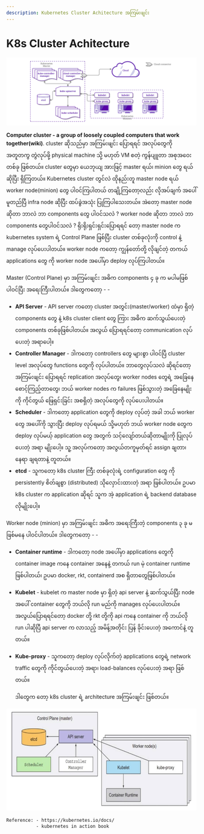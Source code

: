 ```yaml
---
description: Kubernetes Cluster Achitecture အကြမ်းဖျင်း
---
```


# K8s Cluster Achitecture

![](.gitbook/assets/k8s-cluster-arch00%20%281%29.png)



**Computer cluster - a group of loosely coupled computers that work together\(wiki\)**. cluster ဆိုသည်မှာ အကြမ်းဖျင်း ပြောရရင် အလုပ်တွေကို အတူတကွ တွဲလုပ်ဖို့ physical machine သို့ မဟုတ် VM စတဲ့ ကွန်ပျူတာ အစုအဝေး တစ်ခု ဖြစ်တယ်။ cluster တွေမှာ ယေဘုယျ အားဖြင့် master ရယ်၊ minion တွေ ရယ် ဆိုပြီး ရှိကြတယ်။ Kubernetes cluster တွင်လဲ ထိုနည်းတူ master node ရယ် worker node\(minion\) တွေ ပါဝင်ကြပါတယ် တချို့ကြတော့လည်း လိုအပ်ချက် အပေါ် မူတည်ပြီ infra node ဆိုပြီး ထပ်ခွဲအသုံး ပြုကြပါသေးတယ်။ အဲတော့ master node ဆိုတာ ဘာလဲ ဘာ components တွေ ပါဝင်သလဲ ? worker node ဆိုတာ ဘာလဲ ဘာ components တွေပါဝင်သလဲ ? ရိုးရိုးရှင်းရှင်းပြောရရင် တော့ master node က kubernetes system ရဲ့ Control Plane ဖြစ်ပြီး cluster တစ်ခုလုံးကို control နဲ့ manage လုပ်ပေးပါတယ်။ worker node ကတော့ ကျွန်တော်တို့ လိုချင်တဲ့ တကယ် applications တွေ ကို worker node အပေါ်မှာ deploy လုပ်ကြပါတယ်။

Master \(Control Plane\) မှာ အကြမ်းဖျင်း အဓိက components ၄ ခု က မပါမဖြစ် ပါဝင်ပြီး အရေးကြီးပါတယ်။ ဒါတွေကတော့ - -

* **API Server** - API server ကတော့ cluster အတွင်း\(master/worker\) ထဲမှာ ရှိတဲ့ components တွေ နဲ့ k8s cluster client တွေ ကြား အဓိက ဆက်သွယ်ပေးတဲ့ components တစ်ခုဖြစ်ပါတယ်။ အလွယ် ပြောရရင်တော့ communication လုပ်ပေးတဲ့ အရာပေါ့။
* **Controller Manager** - ဒါကတော့ controllers တွေ များစွာ ပါဝင်ပြီ cluster level အလုပ်တွေ functions တွေကို လုပ်ပါတယ်။ ဘာတွေလုပ်သလဲ ဆိုရင်တော့ အကြမ်းဖျင်း ပြောရရင် replication အလုပ်တွေ၊ worker nodes တွေရဲ့ အခြေနေ စောင့်ကြည့်တာတွေ၊ ဘယ် worker nodes က failures ဖြစ်သွားတဲ့ အခြေနေမျိုးကို ကိုင်တွယ် ဖြေရှင်းခြင်း အစရှိတဲ့ အလုပ်တွေကို လုပ်ပေးပါတယ်။
* **Scheduler** - ဒါကတော့ application တွေကို deploy လုပ်တဲ့ အခါ ဘယ် worker တွေ အပေါ်ကို သွားပြီး deploy လုပ်ရမယ် သို့မဟုတ် ဘယ် worker node တွေက deploy လုပ်မယ့် application တွေ အတွက် သင့်လျော်တယ်ဆိုတာမျိုးကို ပြုလုပ်ပေးတဲ့ အရာ မျိုးပေါ့။ သူ့ အလုပ်ကတော့ အလွယ်တကူမှတ်ရင် assign ချတာ၊ နေရာ ချရတာနဲ့ တူတယ်။
* **etcd** - သူကတော့ k8s cluster ကြီး တစ်ခုလုံးရဲ့ configuration တွေ ကို persistently စိတ်ချစွာ \(distributed\) သိုလှောင်းထားတဲ့ အရာ ဖြစ်ပါတယ်။ ဥပမာ k8s cluster က application ဆိုရင် သူက အဲ့ application ရဲ့ backend database လိုမျိုးပေါ့။

Worker node \(minion\) မှာ အကြမ်းဖျင်း အဓိက အရေးကြီးတဲ့ components ၃ ခု မဖြစ်မနေ ပါဝင်ပါတယ်။ ဒါတွေကတော့ - -

* **Container runtime** - ဒါကတော့ node အပေါ်မှာ applications တွေကို container image ကနေ container အနေနဲ့ တကယ် run မဲ့ container runtime ဖြစ်ပါတယ်၊ ဥပမာ docker, rkt, containerd အစ ရှိတာတွေဖြစ်ပါတယ်။
* **Kubelet** - kubelet က master node မှာ ရှိတဲ့ api server နဲ့ ဆက်သွယ်ပြီး node အပေါ် container တွေကို ဘယ်လို run မည်ကို manages လုပ်ပေးပါတယ်။ အလွယ်ပြောရရင်တော့ docker တို့ rkt တို့ကို api ကနေ container ကို ဘယ်လို run ပါဆိုပြီ api server က လာသည့် အမိန့်အတိုင်း ပြန် ခိုင်းပေးတဲ့ အကောင်နဲ့ တူတယ်။
* **Kube-proxy** - သူကတော့ deploy လုပ်လိုက်တဲ့ applications တွေရဲ့ network traffic တွေကို ကိုင်တွယ်ပေးတဲ့ အရာ၊ load-balances လုပ်ပေးတဲ့ အရာ ဖြစ်တယ်။

  ဒါတွေက တော့ k8s cluster ရဲ့ architecture အကြမ်းဖျင်း ဖြစ်တယ်။

![](.gitbook/assets/k8s-cluster-arch01.jpg)

```text
Reference: - https://kubernetes.io/docs/
           - kubernetes in action book
```

